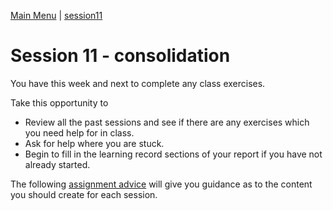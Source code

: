 [Main Menu](../../sessions/README.md) | [session11](../session11/) 

# Session 11 - consolidation

You have this week and next to complete any class exercises.

Take this opportunity to 

* Review all the past sessions and see if there are any exercises which you need help for in class.
* Ask for help where you are stuck.
* Begin to fill in the learning record sections of your report if you have not already started.

The following [assignment advice](../session11/docs/assignmentAdvice.md) will give you guidance as to the content you should create for each session.